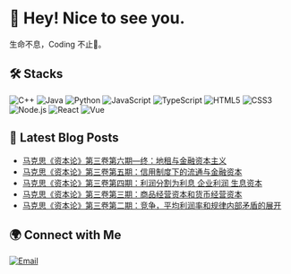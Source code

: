 # 👋 Hey! Nice to see you.

生命不息，Coding 不止🌱。

## 🛠️ Stacks

![C++](https://img.shields.io/badge/-C++-00599C?style=flat-square&logo=c%2B%2B&logoColor=white)
![Java](https://img.shields.io/badge/-Java-007396?style=flat-square&logo=java&logoColor=white)
![Python](https://img.shields.io/badge/-Python-3776AB?style=flat-square&logo=python&logoColor=white)
![JavaScript](https://img.shields.io/badge/-JavaScript-F7DF1E?style=flat-square&logo=javascript&logoColor=black)
![TypeScript](https://img.shields.io/badge/-TypeScript-3178C6?style=flat-square&logo=typescript&logoColor=white)
![HTML5](https://img.shields.io/badge/-HTML5-E34F26?style=flat-square&logo=html5&logoColor=white)
![CSS3](https://img.shields.io/badge/-CSS3-1572B6?style=flat-square&logo=css3&logoColor=white)
![Node.js](https://img.shields.io/badge/-Node.js-339933?style=flat-square&logo=node.js&logoColor=white)
![React](https://img.shields.io/badge/-React-45b8d8?style=flat-square&logo=react&logoColor=white)
![Vue](https://img.shields.io/badge/-Vue-4FC08D?style=flat-square&logo=vue.js&logoColor=white)

## 📕 Latest Blog Posts

<!-- BLOG-POST-LIST:START -->
- [马克思《资本论》第三卷第六期—终：地租与金融资本主义](https://blog.invictusqiu.top/2025/07/28/Capital-17/)
- [马克思《资本论》第三卷第五期：信用制度下的流通与金融资本](https://blog.invictusqiu.top/2025/07/27/Capital-16/)
- [马克思《资本论》第三卷第四期：利润分割为利息 企业利润 生息资本](https://blog.invictusqiu.top/2025/07/16/Capital-15/)
- [马克思《资本论》第三卷第三期：商品经营资本和货币经营资本](https://blog.invictusqiu.top/2025/07/15/Capital-14/)
- [马克思《资本论》第三卷第二期：竞争，平均利润率和规律内部矛盾的展开](https://blog.invictusqiu.top/2025/06/08/Capital-13/)
<!-- BLOG-POST-LIST:END -->

## 🌍 Connect with Me
[![Email](https://img.shields.io/badge/Email-qqdas522%40gmail.com-blue?style=flat-square&logo=gmail&logoColor=white)](mailto:qqdas522@gmail.com)

